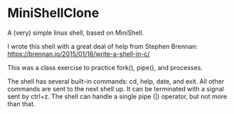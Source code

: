 # MiniShellClone
A (very) simple linux shell, based on MiniShell.

I wrote this shell with a great deal of help from Stephen Brennan: https://brennan.io/2015/01/16/write-a-shell-in-c/

This was a class exercise to practice fork(), pipe(), and processes.

The shell has several built-in commands: cd, help, date, and exit.
All other commands are sent to the next shell up.
It can be terminated with a signal sent by ctrl+z.
The shell can handle a single pipe (|) operator, but not more than that.
